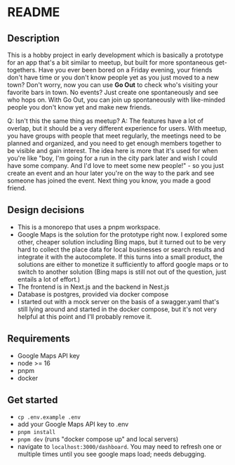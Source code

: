 # README

## Description

This is a hobby project in early development which is basically a prototype for an app that's a bit similar to meetup, but built for more spontaneous get-togethers. Have you ever been bored on a Friday evening, your friends don't have time or you don't know people yet as you just moved to a new town? Don't worry, now you can use **Go Out** to check who's visiting your favorite bars in town. No events? Just create one spontaneously and see who hops on. With Go Out, you can join up spontaneously with like-minded people you don't know yet and make new friends.

Q: Isn't this the same thing as meetup?
A: The features have a lot of overlap, but it should be a very different experience for users. With meetup, you have groups with people that meet regularly, the meetings need to be planned and organized, and you need to get enough members together to be visible and gain interest. The idea here is more that it's used for when you're like "boy, I'm going for a run in the city park later and wish I could have some company. And I'd love to meet some new people!" - so you just create an event and an hour later you're on the way to the park and see someone has joined the event. Next thing you know, you made a good friend.

## Design decisions

- This is a monorepo that uses a pnpm workspace.
- Google Maps is the solution for the prototype right now. I explored some other, cheaper solution including Bing maps, but it turned out to be very hard to collect the place data for local businesses or search results and integrate it with the autocomplete. If this turns into a small product, the solutions are either to monetize it sufficiently to afford google maps or to switch to another solution (Bing maps is still not out of the question, just entails a lot of effort.)
- The frontend is in Next.js and the backend in Nest.js
- Database is postgres, provided via docker compose
- I started out with a mock server on the basis of a swagger.yaml that's still lying around and started in the docker compose, but it's not very helpful at this point and I'll probably remove it.

## Requirements
- Google Maps API key
- node >= 16
- pnpm
- docker

## Get started
- `cp .env.example .env`
- add your Google Maps API key to .env
- `pnpm install`
- `pnpm dev` (runs "docker compose up" and local servers)
- navigate to `localhost:3000/dashboard`. You may need to refresh one or multiple times until you see google maps load; needs debugging.
